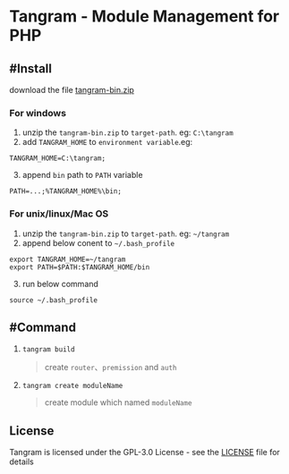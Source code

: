 Tangram - Module Management for PHP
========================================
## #Install
download the file [tangram-bin.zip](https://github.com/nxlib/tangram/releases/download/v3.0.0/tangram.zip)
### For windows
1. unzip the `tangram-bin.zip` to `target-path`. eg: `C:\tangram`
2. add `TANGRAM_HOME` to `environment variable`.eg:
```
TANGRAM_HOME=C:\tangram;
```
3. append `bin` path to `PATH` variable
```
PATH=...;%TANGRAM_HOME%\bin;
```

### For unix/linux/Mac OS
1. unzip the `tangram-bin.zip` to `target-path`. eg: `~/tangram`
2. append below conent to `~/.bash_profile`
```
export TANGRAM_HOME=~/tangram
export PATH=$PATH:$TANGRAM_HOME/bin
```
3. run below command
```
source ~/.bash_profile
```

## #Command
1. `tangram build`
    > create `router`、`premission` and `auth`

2. `tangram create moduleName`
    > create module which named `moduleName`

License
-------

Tangram is licensed under the GPL-3.0 License - see the [LICENSE](LICENSE) file for details
